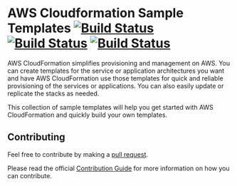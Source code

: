 # AWS Cloudformation Sample Templates [![Build Status](https://github.com/saidsef/aws-cloudformation-sample-templates/actions/workflows/validate.yml/badge.svg)](#aws-cloudformation-sample-templates) [![Build Status](https://github.com/saidsef/aws-cloudformation-sample-templates/actions/workflows/tagging.yml/badge.svg)](#aws-cloudformation-sample-templates) [![Build Status](https://github.com/saidsef/aws-cloudformation-sample-templates/actions/workflows/release.yml/badge.svg)](#aws-cloudformation-sample-templates)

AWS CloudFormation simplifies provisioning and management on AWS. You can create templates for the service or application architectures you want and have AWS CloudFormation use those templates for quick and reliable provisioning of the services or applications. You can also easily update or replicate the stacks as needed.

This collection of sample templates will help you get started with AWS CloudFormation and quickly build your own templates.

## Contributing

Feel free to contribute by making a [pull request](https://github.com/saidsef/aws-cloudformation-sample-templates/pulls).

Please read the official [Contribution Guide](./CONTRIBUTING.md) for more information on how you can contribute.